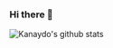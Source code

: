 ### Hi there 👋
![Kanaydo's github stats](https://github-readme-stats.vercel.app/api?username=kanaydo&show_icons=true&count_private=true)
